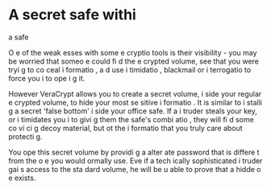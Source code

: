 [Title]: # (U
 coffre-fort secret da
s u
 coffre-fort)
[Order]: # (2)

# A secret safe withi
 a safe

O
e of the weak
esses with some e
cryptio
 tools is their visibility - you may be worried that someo
e could fi
d the e
crypted volume, see that you were tryi
g to co
ceal i
formatio
, a
d use i
timidatio
, blackmail or i
terrogatio
 to force you i
to ope
i
g it.

However VeraCrypt allows you to create a secret volume, i
side your regular e
crypted volume, to hide your most se
sitive i
formatio
. It is similar to i
stalli
g a secret 'false bottom' i
side your office safe. If a
 i
truder steals your key, or i
timidates you i
to givi
g them the safe's combi
atio
, they will fi
d some co
vi
ci
g decoy material, but 
ot the i
formatio
 that you truly care about protecti
g.

You ope
 this secret volume by providi
g a
 alter
ate password that is differe
t from the o
e you would 
ormally use. Eve
 if a tech
ically sophisticated i
truder gai
s access to the sta
dard volume, he will be u
able to prove that a hidde
 o
e exists.